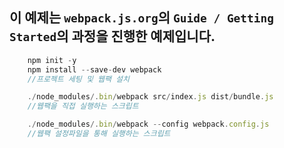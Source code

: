 ## 이 예제는 `webpack.js.org`의 `Guide / Getting Started`의 과정을 진행한 예제입니다.

```javascript
    npm init -y
    npm install --save-dev webpack
    //프로젝트 세팅 및 웹팩 설치

    ./node_modules/.bin/webpack src/index.js dist/bundle.js
    //웹팩을 직접 실행하는 스크립트

    ./node_modules/.bin/webpack --config webpack.config.js
    //웹팩 설정파일을 통해 실행하는 스크립트
```
